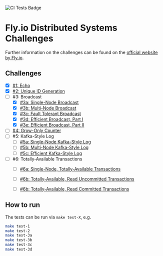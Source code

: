 ![CI Tests Badge](https://github.com/nspring00/fly-io-distributed-systems-challenge/actions/workflows/main.yml/badge.svg?branch=main)

# Fly.io Distributed Systems Challenges

Further information on the challenges can be found on the [official website by Fly.io](https://fly.io/dist-sys/).

## Challenges
- [x] [#1: Echo](https://fly.io/dist-sys/1/)
- [x] [#2: Unique ID Generation](https://fly.io/dist-sys/2/)
- [ ] #3: Broadcast
    - [x] [#3a: Single-Node Broadcast](https://fly.io/dist-sys/3a/)
    - [x] [#3b: Multi-Node Broadcast](https://fly.io/dist-sys/3b/)
    - [x] [#3c: Fault Tolerant Broadcast](https://fly.io/dist-sys/3c/)
    - [x] [#3d: Efficient Broadcast, Part I](https://fly.io/dist-sys/3d/)
    - [x] [#3e: Efficient Broadcast, Part II](https://fly.io/dist-sys/3e/)
- [ ] [#4: Grow-Only Counter](https://fly.io/dist-sys/4/)
- [ ] #5: Kafka-Style Log
    - [ ] [#5a: Single-Node Kafka-Style Log](https://fly.io/dist-sys/5a/)
    - [ ] [#5b: Multi-Node Kafka-Style Log](https://fly.io/dist-sys/5b/)
    - [ ] [#5c: Efficient Kafka-Style Log](https://fly.io/dist-sys/5c/)
- [ ] #6: Totally-Available Transactions
    - [ ] [#6a: Single-Node, Totally-Available Transactions](https://fly.io/dist-sys/6a/)
    - [ ] [#6b: Totally-Available, Read Uncommitted Transactions](https://fly.io/dist-sys/6b/)
    - [ ] [#6b: Totally-Available, Read Committed Transactions](https://fly.io/dist-sys/6c/)


## How to run

The tests can be run via `make test-X`, e.g. 

```bash
make test-1
make test-2
make test-3a
make test-3b
make test-3c
make test-3d
```
